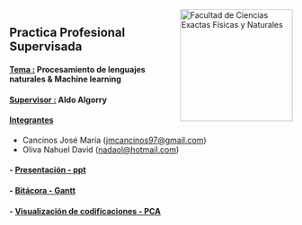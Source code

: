 <img src="https://drive.google.com/uc?export=view&id=1fBDbTvato9MGgCJ-yMGF_cw-f8K1AZ3K" title="Facultad de Ciencias Exactas Físicas y Naturales" width="200" img align="right"/>

## Practica Profesional Supervisada

#### <ins>Tema :</ins> Procesamiento de lenguajes naturales & Machine learning

#### <ins>Supervisor :</ins> Aldo Algorry

#### <ins>Integrantes</ins> 
- Cancinos José María  (<jmcancinos97@gmail.com>)
- Oliva Nahuel David   (<nadaol@hotmail.com>)

#### - [Presentación - ppt](https://docs.google.com/presentation/d/1dqeb9TZ74ymTII6iQQuDlkrJVO_daVpO/edit?usp=sharing&ouid=112468053651063374165&rtpof=true&sd=true)

#### - [Bitácora - Gantt](https://docs.google.com/spreadsheets/d/1ZKRNlX4aV0pObMGSgp4My7jwtE0J73Jm500Xbd-zMmM/edit?usp=sharing)

#### - [Visualización de codificaciones - PCA](https://projector.tensorflow.org/?config=https://gist.githubusercontent.com/nadaol/e274e012f007448c1143eb6e9d228648/raw/c91b39d58f579239497deee5eefcd75502dade46/projector_config.json)
